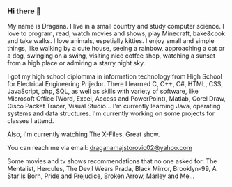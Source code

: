 ### Hi there 👋

My name is Dragana. I live in a small country and study computer science. I love to program, read, watch movies and shows, play Minecraft, bake&cook and take walks. I love animals, espetially kitties. I enjoy small and simple things, like walking by a cute house, seeing a rainbow, approaching a cat or a dog, swinging on a swing, visiting nice coffee shop, watching a sunset from a high place or admiring a starry night sky.

I got my high school diplomma in information technology from High School for Electrical Engineering Prijedor. There I learned C, C++, C#, HTML, CSS, JavaScript, php, SQL, as well as skills with variety of software, like Microsoft Office (Word, Excel, Access and PowerPoint), Matlab, Corel Draw, Cisco Packet Tracer, Visual Studio...
I'm currently learning Java, operating systems and data structures.
I'm currently working on some projects for classes I attend.

Also, I'm currently watching The X-Files. Great show.

You can reach me via email: draganamajstorovic02@yahoo.com

Some movies and tv shows recommendations that no one asked for: The Mentalist, Hercules, The Devil Wears Prada, Black Mirror, Brooklyn-99, A Star Is Born, Pride and Prejudice, Broken Arrow, Marley and Me...

<!--
**drmajstorovic/drmajstorovic** is a ✨ _special_ ✨ repository because its `README.md` (this file) appears on your GitHub profile.

Here are some ideas to get you started:

- 🔭 I’m currently working on ...
- 🌱 I’m currently learning ...
- 👯 I’m looking to collaborate on ...
- 🤔 I’m looking for help with ...
- 💬 Ask me about ...
- 📫 How to reach me: ...
- 😄 Pronouns: ...
- ⚡ Fun fact: ...
-->
